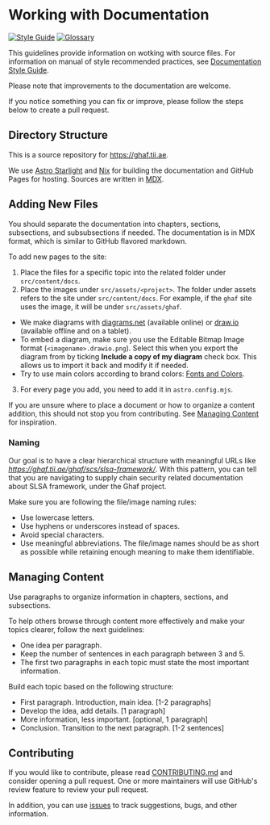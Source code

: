 <!--
    SPDX-FileCopyrightText: 2022-2026 TII (SSRC) and the Ghaf contributors
    SPDX-License-Identifier: CC-BY-SA-4.0
-->

# Working with Documentation

[![Style Guide](https://img.shields.io/badge/docs-Style%20Guide-blueviolet)](https://github.com/tiiuae/ghaf/blob/main/docs/style_guide.md) [![Glossary](https://img.shields.io/badge/docs-Glossary-pink)](https://ghaf.tii.ae/ghaf/appendices/glossary/)

This guidelines provide information on wotking with source files. For
information on manual of style recommended practices, see [Documentation Style
Guide](./style_guide.md).

Please note that improvements to the documentation are welcome.

If you notice something you can fix or improve, please follow the steps below to create a pull request.

## Directory Structure

This is a source repository for <https://ghaf.tii.ae>.

We use [Astro Starlight](https://starlight.astro.build/) and [Nix](https://nixos.org/manual/nix/stable/introduction.html) for building the documentation and GitHub Pages for hosting. Sources are written in [MDX](https://mdxjs.com/).

## Adding New Files

You should separate the documentation into chapters, sections, subsections, and subsubsections if needed.
The documentation is in MDX format, which is similar to GitHub flavored markdown.

To add new pages to the site:

1. Place the files for a specific topic into the related folder under `src/content/docs`.
2. Place the images under `src/assets/<project>`. The folder under assets refers to the site under `src/content/docs`. For example, if the `ghaf` site uses the image, it will be under `src/assets/ghaf`.
  * We make diagrams with [diagrams.net](https://www.diagrams.net/) (available online) or [draw.io](https://drawio-app.com/blog/use-draw-io-offline/) (available offline and on a tablet).
  * To embed a diagram, make sure you use the Editable Bitmap Image format (`<imagename>.drawio.png`). Select this when you export the diagram from by ticking **Include a copy of my diagram** check box. This allows us to import it back and modify it if needed.
  * Try to use main colors according to brand colors: [Fonts and Colors](./style_guide.md#fonts-and-colors).
3. For every page you add, you need to add it in `astro.config.mjs`.

If you are unsure where to place a document or how to organize a content addition, this should not stop you from contributing. See [Managing Content](#-managing-content) for inspiration.

### Naming

Our goal is to have a clear hierarchical structure with meaningful URLs like _https://ghaf.tii.ae/ghaf/scs/slsa-framework/_. With this pattern, you can tell that you are navigating to supply chain security related documentation about SLSA framework, under the Ghaf project.

Make sure you are following the file/image naming rules:

* Use lowercase letters.
* Use hyphens or underscores instead of spaces.
* Avoid special characters.
* Use meaningful abbreviations. The file/image names should be as short as possible while retaining enough meaning to make them identifiable.

## Managing Content

Use paragraphs to organize information in chapters, sections, and subsections.

To help others browse through content more effectively and make your topics clearer, follow the next guidelines:

* One idea per paragraph.
* Keep the number of sentences in each paragraph between 3 and 5.
* The first two paragraphs in each topic must state the most important information.

Build each topic based on the following structure:
* First paragraph. Introduction, main idea. [1-2 paragraphs]
* Develop the idea, add details. [1 paragraph]
* More information, less important. [optional, 1 paragraph]
* Conclusion. Transition to the next paragraph. [1-2 sentences]

## Contributing

If you would like to contribute, please read [CONTRIBUTING.md](../CONTRIBUTING.md) and consider opening a pull request. One or more maintainers will use GitHub's review feature to review your pull request.

In addition, you can use [issues](https://github.com/tiiuae/ghaf/issues) to track suggestions, bugs, and other information.
